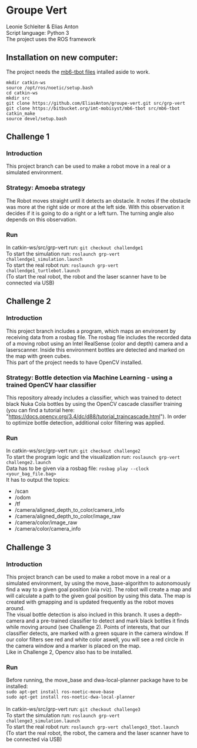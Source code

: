 # Groupe Vert
Leonie Schleiter & Elias Anton\
Script language: Python 3\
The project uses the ROS framework

## Installation on new computer:
The project needs the [mb6-tbot files](https://bitbucket.org/imt-mobisyst/mb6-tbot/src/master/) intalled aside to work.
```
mkdir catkin-ws
source /opt/ros/noetic/setup.bash
cd catkin-ws
mkdir src
git clone https://github.com/EliasAnton/groupe-vert.git src/grp-vert
git clone https://bitbucket.org/imt-mobisyst/mb6-tbot src/mb6-tbot
catkin_make
source devel/setup.bash
```

## Challenge 1
### Introduction
This project branch can be used to make a robot move in a real or a simulated environment.

### Strategy: Amoeba strategy
The Robot moves straight until it detects an obstacle. It notes if the obstacle was more at the right side or more at the left side. With this observation it decides if it is going to do a right or a left turn. The turning angle also depends on this observation.

### Run
In catkin-ws/src/grp-vert run: `git checkout challendge1`\
To start the simulation run: `roslaunch grp-vert challendge1_simulation.launch`\
To start the real robot run: `roslaunch grp-vert challendge1_turtlebot.launch`\
(To start the real robot, the robot and the laser scanner have to be connected via USB)

## Challenge 2
### Introduction
This project branch includes a program, which maps an environent by receiving data from a rosbag file. The rosbag file includes the recorded data of a moving robot using an Intel RealSense (color and depth) camera and a laserscanner. Inside this environment bottles are detected and marked on the map with green cubes.\
This part of the project needs to have OpenCV installed.

### Strategy: Bottle detection via Machine Learning - using a trained OpenCV haar classifier
This repository already includes a classifier, which was trained to detect black Nuka Cola bottles by using the OpenCV cascade classifier training (you can find a tutorial here: "https://docs.opencv.org/3.4/dc/d88/tutorial_traincascade.html"). In order to optimize bottle detection, additional color filtering was applied.

### Run
In catkin-ws/src/grp-vert run: `git checkout challenge2`\
To start the program logic and the visualization run: `roslaunch grp-vert challenge2.launch`\
Data has to be given via a rosbag file: `rosbag play --clock <your_bag_file.bag>`\
It has to output the topics:
- /scan
- /odom
- /tf
- /camera/aligned_depth_to_color/camera_info
- /camera/aligned_depth_to_color/image_raw
- /camera/color/image_raw
- /camera/color/camera_info

## Challenge 3
### Introduction
This project branch can be used to make a robot move in a real or a simulated environment, by using the move_base-algorithm to autonomously find a way to a given goal position (via rviz). The robot will create a map and will calculate a path to the given goal position by using this data. The map is created with gmapping and is updated frequently as the robot moves around.\
The visual bottle detection is also inclued in this branch. It uses a depth-camera and a pre-trained classifier to detect and mark black bottles it finds while moving around (see Challenge 2). Points of interests, that our classifier detects, are marked with a green square in the camera window. If our color filters see red and white color aswell, you will see a red circle in the camera window and a marker is placed on the map.\
Like in Challenge 2, Opencv also has to be installed.

### Run
Before running, the move_base and dwa-local-planner package have to be installed:\
`sudo apt-get install ros-noetic-move-base`\
`sudo apt-get install ros-noetic-dwa-local-planner`\
\
In catkin-ws/src/grp-vert run: `git checkout challenge3`\
To start the simulation run: `roslaunch grp-vert challenge3_simulation.launch`\
To start the real robot run: `roslaunch grp-vert challenge3_tbot.launch`\
(To start the real robot, the robot, the camera and the laser scanner have to be connected via USB)

